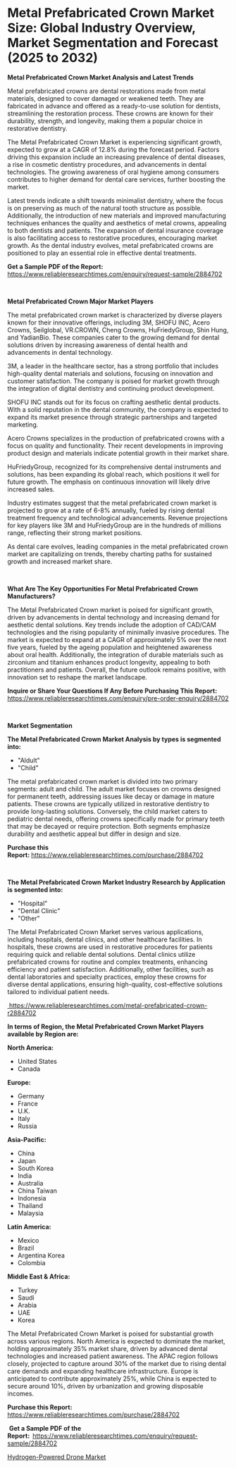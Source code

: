 <p><h1>Metal Prefabricated Crown Market Size: Global Industry Overview, Market Segmentation and Forecast (2025 to 2032)</h1></p><p><strong>Metal Prefabricated Crown Market Analysis and Latest Trends</strong></p>
<p><p>Metal prefabricated crowns are dental restorations made from metal materials, designed to cover damaged or weakened teeth. They are fabricated in advance and offered as a ready-to-use solution for dentists, streamlining the restoration process. These crowns are known for their durability, strength, and longevity, making them a popular choice in restorative dentistry.</p><p>The Metal Prefabricated Crown Market is experiencing significant growth, expected to grow at a CAGR of 12.8% during the forecast period. Factors driving this expansion include an increasing prevalence of dental diseases, a rise in cosmetic dentistry procedures, and advancements in dental technologies. The growing awareness of oral hygiene among consumers contributes to higher demand for dental care services, further boosting the market.</p><p>Latest trends indicate a shift towards minimalist dentistry, where the focus is on preserving as much of the natural tooth structure as possible. Additionally, the introduction of new materials and improved manufacturing techniques enhances the quality and aesthetics of metal crowns, appealing to both dentists and patients. The expansion of dental insurance coverage is also facilitating access to restorative procedures, encouraging market growth. As the dental industry evolves, metal prefabricated crowns are positioned to play an essential role in effective dental treatments.</p></p>
<p><strong>Get a Sample PDF of the Report:&nbsp;</strong> <a href="https://www.reliableresearchtimes.com/enquiry/request-sample/2884702?utm_campaign=2263&utm_medium=2&utm_source=Github&utm_content=ia&utm_term=13032025&utm_id=metal-prefabricated-crown">https://www.reliableresearchtimes.com/enquiry/request-sample/2884702</a></p>
<p>&nbsp;</p>
<p><strong>Metal Prefabricated Crown Major Market Players</strong></p>
<p><p>The metal prefabricated crown market is characterized by diverse players known for their innovative offerings, including 3M, SHOFU INC, Acero Crowns, Seilglobal, VR.CROWN, Cheng Crowns, HuFriedyGroup, Shin Hung, and YadianBio. These companies cater to the growing demand for dental solutions driven by increasing awareness of dental health and advancements in dental technology.</p><p>3M, a leader in the healthcare sector, has a strong portfolio that includes high-quality dental materials and solutions, focusing on innovation and customer satisfaction. The company is poised for market growth through the integration of digital dentistry and continuing product development.</p><p>SHOFU INC stands out for its focus on crafting aesthetic dental products. With a solid reputation in the dental community, the company is expected to expand its market presence through strategic partnerships and targeted marketing.</p><p>Acero Crowns specializes in the production of prefabricated crowns with a focus on quality and functionality. Their recent developments in improving product design and materials indicate potential growth in their market share.</p><p>HuFriedyGroup, recognized for its comprehensive dental instruments and solutions, has been expanding its global reach, which positions it well for future growth. The emphasis on continuous innovation will likely drive increased sales.</p><p>Industry estimates suggest that the metal prefabricated crown market is projected to grow at a rate of 6-8% annually, fueled by rising dental treatment frequency and technological advancements. Revenue projections for key players like 3M and HuFriedyGroup are in the hundreds of millions range, reflecting their strong market positions.</p><p>As dental care evolves, leading companies in the metal prefabricated crown market are capitalizing on trends, thereby charting paths for sustained growth and increased market share.</p></p>
<p>&nbsp;</p>
<p><strong>What Are The Key Opportunities For Metal Prefabricated Crown Manufacturers?</strong></p>
<p><p>The Metal Prefabricated Crown market is poised for significant growth, driven by advancements in dental technology and increasing demand for aesthetic dental solutions. Key trends include the adoption of CAD/CAM technologies and the rising popularity of minimally invasive procedures. The market is expected to expand at a CAGR of approximately 5% over the next five years, fueled by the ageing population and heightened awareness about oral health. Additionally, the integration of durable materials such as zirconium and titanium enhances product longevity, appealing to both practitioners and patients. Overall, the future outlook remains positive, with innovation set to reshape the market landscape.</p></p>
<p><strong>Inquire or Share Your Questions If Any Before Purchasing This Report:</strong> <a href="https://www.reliableresearchtimes.com/enquiry/pre-order-enquiry/2884702?utm_campaign=2263&utm_medium=2&utm_source=Github&utm_content=ia&utm_term=13032025&utm_id=metal-prefabricated-crown">https://www.reliableresearchtimes.com/enquiry/pre-order-enquiry/2884702</a></p>
<p>&nbsp;</p>
<p><strong>Market Segmentation</strong></p>
<p><strong>The Metal Prefabricated Crown Market Analysis by types is segmented into:</strong></p>
<p><ul><li>"Aldult"</li><li>"Child"</li></ul></p>
<p><p>The metal prefabricated crown market is divided into two primary segments: adult and child. The adult market focuses on crowns designed for permanent teeth, addressing issues like decay or damage in mature patients. These crowns are typically utilized in restorative dentistry to provide long-lasting solutions. Conversely, the child market caters to pediatric dental needs, offering crowns specifically made for primary teeth that may be decayed or require protection. Both segments emphasize durability and aesthetic appeal but differ in design and size.</p></p>
<p><strong>Purchase this Report:&nbsp;</strong><a href="https://www.reliableresearchtimes.com/purchase/2884702?utm_campaign=2263&utm_medium=2&utm_source=Github&utm_content=ia&utm_term=13032025&utm_id=metal-prefabricated-crown">https://www.reliableresearchtimes.com/purchase/2884702</a></p>
<p>&nbsp;</p>
<p><strong>The Metal Prefabricated Crown Market Industry Research by Application is segmented into:</strong></p>
<p><ul><li>"Hospital"</li><li>"Dental Clinic"</li><li>"Other"</li></ul></p>
<p><p>The Metal Prefabricated Crown Market serves various applications, including hospitals, dental clinics, and other healthcare facilities. In hospitals, these crowns are used in restorative procedures for patients requiring quick and reliable dental solutions. Dental clinics utilize prefabricated crowns for routine and complex treatments, enhancing efficiency and patient satisfaction. Additionally, other facilities, such as dental laboratories and specialty practices, employ these crowns for diverse dental applications, ensuring high-quality, cost-effective solutions tailored to individual patient needs.</p></p>
<p><a href="https://www.reliableresearchtimes.com/metal-prefabricated-crown-r2884702?utm_campaign=2263&utm_medium=2&utm_source=Github&utm_content=ia&utm_term=13032025&utm_id=metal-prefabricated-crown">&nbsp;https://www.reliableresearchtimes.com/metal-prefabricated-crown-r2884702</a></p>
<p><strong>In terms of Region, the Metal Prefabricated Crown Market Players available by Region are:</strong></p>
<p>
    <p> <strong> North America: </strong>
        <ul>
            <li>United States</li>
            <li>Canada</li>
        </ul>
        </p> 
    <p> <strong> Europe: </strong>
        <ul>
            <li>Germany</li>
            <li>France</li>
            <li>U.K.</li>
            <li>Italy</li>
            <li>Russia</li>
        </ul>
        </p> 
    <p> <strong> Asia-Pacific: </strong>
        <ul>
            <li>China</li>
            <li>Japan</li>
            <li>South Korea</li>
            <li>India</li>
            <li>Australia</li>
            <li>China Taiwan</li>
            <li>Indonesia</li>
            <li>Thailand</li>
            <li>Malaysia</li>
        </ul>
        </p> 
    <p> <strong> Latin America: </strong>
        <ul>
            <li>Mexico</li>
            <li>Brazil</li>
            <li>Argentina Korea</li>
            <li>Colombia</li>
        </ul>
        </p> 
    <p> <strong> Middle East & Africa: </strong>
        <ul>
            <li>Turkey</li>
            <li>Saudi</li>
            <li>Arabia</li>
            <li>UAE</li>
            <li>Korea</li>
        </ul>
    </p>
    </p>
<p><p>The Metal Prefabricated Crown Market is poised for substantial growth across various regions. North America is expected to dominate the market, holding approximately 35% market share, driven by advanced dental technologies and increased patient awareness. The APAC region follows closely, projected to capture around 30% of the market due to rising dental care demands and expanding healthcare infrastructure. Europe is anticipated to contribute approximately 25%, while China is expected to secure around 10%, driven by urbanization and growing disposable incomes.</p></p>
<p><strong>Purchase this Report: </strong><a href="https://www.reliableresearchtimes.com/purchase/2884702?utm_campaign=2263&utm_medium=2&utm_source=Github&utm_content=ia&utm_term=13032025&utm_id=metal-prefabricated-crown">https://www.reliableresearchtimes.com/purchase/2884702</a></p>
<p>&nbsp;<strong>Get a Sample PDF of the Report:&nbsp;&nbsp;</strong><a href="https://www.reliableresearchtimes.com/enquiry/request-sample/2884702?utm_campaign=2263&utm_medium=2&utm_source=Github&utm_content=ia&utm_term=13032025&utm_id=metal-prefabricated-crown">https://www.reliableresearchtimes.com/enquiry/request-sample/2884702</a></p>
<p><strong></strong></p>
<p><p><a href="https://github.com/stillsfloria19981/Market-Research-Report-List-1/blob/main/hydrogen-powered-drone-market.md?utm_campaign=2263&utm_medium=2&utm_source=Github&utm_content=ia&utm_term=13032025&utm_id=metal-prefabricated-crown">Hydrogen-Powered Drone Market</a></p></p>